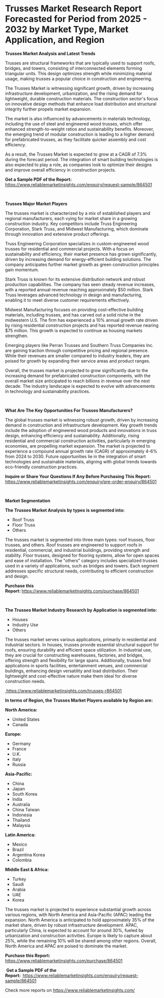 <p><h1>Trusses Market Research Report Forecasted for Period from 2025 -  2032 by Market Type, Market Application, and Region</h1></p><p><strong>Trusses Market Analysis and Latest Trends</strong></p>
<p><p>Trusses are structural frameworks that are typically used to support roofs, bridges, and towers, consisting of interconnected elements forming triangular units. This design optimizes strength while minimizing material usage, making trusses a popular choice in construction and engineering. </p><p>The Trusses Market is witnessing significant growth, driven by increasing infrastructure development, urbanization, and the rising demand for lightweight, durable construction materials. The construction sector's focus on innovative design methods that enhance load distribution and structural integrity further propels market expansion. </p><p>The market is also influenced by advancements in materials technology, including the use of steel and engineered wood trusses, which offer enhanced strength-to-weight ratios and sustainability benefits. Moreover, the emerging trend of modular construction is leading to a higher demand for prefabricated trusses, as they facilitate quicker assembly and cost efficiency. </p><p>As a result, the Trusses Market is expected to grow at a CAGR of 7.3% during the forecast period. The integration of smart building technologies is also expected to play a role, as companies look to optimize their designs and improve overall efficiency in construction projects.</p></p>
<p><strong>Get a Sample PDF of the Report:&nbsp;</strong> <a href="https://www.reliablemarketinsights.com/enquiry/request-sample/864501?utm_campaign=2258&utm_medium=2&utm_source=Github&utm_content=ia&utm_term=30012025&utm_id=trusses">https://www.reliablemarketinsights.com/enquiry/request-sample/864501</a></p>
<p>&nbsp;</p>
<p><strong>Trusses Major Market Players</strong></p>
<p><p>The trusses market is characterized by a mix of established players and regional manufacturers, each vying for market share in a growing construction industry. Key competitors include Truss Engineering Corporation, Stark Truss, and Midwest Manufacturing, which dominate through innovation and extensive product offerings.</p><p>Truss Engineering Corporation specializes in custom-engineered wood trusses for residential and commercial projects. With a focus on sustainability and efficiency, their market presence has grown significantly, driven by increasing demand for energy-efficient building solutions. The company anticipates further market growth as green construction principles gain momentum.</p><p>Stark Truss is known for its extensive distribution network and robust production capabilities. The company has seen steady revenue increases, with a reported annual revenue reaching approximately $50 million. Stark Truss leverages advanced technology in design and manufacturing, enabling it to meet diverse customer requirements effectively.</p><p>Midwest Manufacturing focuses on providing cost-effective building materials, including trusses, and has carved out a solid niche in the midwestern U.S. The firm has experienced a 10% annual growth rate driven by rising residential construction projects and has reported revenue nearing $75 million. This growth is expected to continue as housing markets strengthen.</p><p>Emerging players like Perran Trusses and Southern Truss Companies Inc. are gaining traction through competitive pricing and regional presence. While their revenues are smaller compared to industry leaders, they are poised for growth by expanding their service areas and product ranges.</p><p>Overall, the trusses market is projected to grow significantly due to the increasing demand for prefabricated construction components, with the overall market size anticipated to reach billions in revenue over the next decade. The industry landscape is expected to evolve with advancements in technology and sustainability practices.</p></p>
<p>&nbsp;</p>
<p><strong>What Are The Key Opportunities For Trusses Manufacturers?</strong></p>
<p><p>The global trusses market is witnessing robust growth, driven by increasing demand in construction and infrastructure development. Key growth trends include the adoption of engineered wood products and innovations in truss design, enhancing efficiency and sustainability. Additionally, rising residential and commercial construction activities, particularly in emerging economies, are propelling market expansion. The market is projected to experience a compound annual growth rate (CAGR) of approximately 4-6% from 2024 to 2030. Future opportunities lie in the integration of smart technologies and sustainable materials, aligning with global trends towards eco-friendly construction practices.</p></p>
<p><strong>Inquire or Share Your Questions If Any Before Purchasing This Report:</strong> <a href="https://www.reliablemarketinsights.com/enquiry/pre-order-enquiry/864501?utm_campaign=2258&utm_medium=2&utm_source=Github&utm_content=ia&utm_term=30012025&utm_id=trusses">https://www.reliablemarketinsights.com/enquiry/pre-order-enquiry/864501</a></p>
<p>&nbsp;</p>
<p><strong>Market Segmentation</strong></p>
<p><strong>The Trusses Market Analysis by types is segmented into:</strong></p>
<p><ul><li>Roof Truss</li><li>Floor Truss</li><li>Others</li></ul></p>
<p><p>The trusses market is segmented into three main types: roof trusses, floor trusses, and others. Roof trusses are engineered to support roofs in residential, commercial, and industrial buildings, providing strength and stability. Floor trusses, designed for flooring systems, allow for open spaces and ease of installation. The "others" category includes specialized trusses used in a variety of applications, such as bridges and towers. Each segment addresses specific structural needs, contributing to efficient construction and design.</p></p>
<p><strong>Purchase this Report:&nbsp;</strong><a href="https://www.reliablemarketinsights.com/purchase/864501?utm_campaign=2258&utm_medium=2&utm_source=Github&utm_content=ia&utm_term=30012025&utm_id=trusses">https://www.reliablemarketinsights.com/purchase/864501</a></p>
<p>&nbsp;</p>
<p><strong>The Trusses Market Industry Research by Application is segmented into:</strong></p>
<p><ul><li>Houses</li><li>Industry Use</li><li>Others</li></ul></p>
<p><p>The trusses market serves various applications, primarily in residential and industrial sectors. In houses, trusses provide essential structural support for roofs, ensuring durability and efficient space utilization. In industrial use, they are crucial for constructing warehouses, factories, and bridges, offering strength and flexibility for large spans. Additionally, trusses find applications in sports facilities, entertainment venues, and commercial buildings, enhancing design versatility and load distribution. Their lightweight and cost-effective nature make them ideal for diverse construction needs.</p></p>
<p><a href="https://www.reliablemarketinsights.com/trusses-r864501?utm_campaign=2258&utm_medium=2&utm_source=Github&utm_content=ia&utm_term=30012025&utm_id=trusses">&nbsp;https://www.reliablemarketinsights.com/trusses-r864501</a></p>
<p><strong>In terms of Region, the Trusses Market Players available by Region are:</strong></p>
<p>
    <p> <strong> North America: </strong>
        <ul>
            <li>United States</li>
            <li>Canada</li>
        </ul>
        </p> 
    <p> <strong> Europe: </strong>
        <ul>
            <li>Germany</li>
            <li>France</li>
            <li>U.K.</li>
            <li>Italy</li>
            <li>Russia</li>
        </ul>
        </p> 
    <p> <strong> Asia-Pacific: </strong>
        <ul>
            <li>China</li>
            <li>Japan</li>
            <li>South Korea</li>
            <li>India</li>
            <li>Australia</li>
            <li>China Taiwan</li>
            <li>Indonesia</li>
            <li>Thailand</li>
            <li>Malaysia</li>
        </ul>
        </p> 
    <p> <strong> Latin America: </strong>
        <ul>
            <li>Mexico</li>
            <li>Brazil</li>
            <li>Argentina Korea</li>
            <li>Colombia</li>
        </ul>
        </p> 
    <p> <strong> Middle East & Africa: </strong>
        <ul>
            <li>Turkey</li>
            <li>Saudi</li>
            <li>Arabia</li>
            <li>UAE</li>
            <li>Korea</li>
        </ul>
    </p>
    </p>
<p><p>The trusses market is projected to experience substantial growth across various regions, with North America and Asia-Pacific (APAC) leading the expansion. North America is anticipated to hold approximately 35% of the market share, driven by robust infrastructure development. APAC, particularly China, is expected to account for around 30%, fueled by urbanization and construction activities. Europe is likely to capture about 25%, while the remaining 10% will be shared among other regions. Overall, North America and APAC are poised to dominate the market.</p></p>
<p><strong>Purchase this Report: </strong><a href="https://www.reliablemarketinsights.com/purchase/864501?utm_campaign=2258&utm_medium=2&utm_source=Github&utm_content=ia&utm_term=30012025&utm_id=trusses">https://www.reliablemarketinsights.com/purchase/864501</a></p>
<p>&nbsp;<strong>Get a Sample PDF of the Report:&nbsp;&nbsp;</strong><a href="https://www.reliablemarketinsights.com/enquiry/request-sample/864501?utm_campaign=2258&utm_medium=2&utm_source=Github&utm_content=ia&utm_term=30012025&utm_id=trusses">https://www.reliablemarketinsights.com/enquiry/request-sample/864501</a></p>
<p><strong></strong></p>
<p>Check more reports on <a href="https://www.reliablemarketinsights.com/?utm_campaign=2258&utm_medium=2&utm_source=Github&utm_content=ia&utm_term=30012025&utm_id=trusses">https://www.reliablemarketinsights.com/</a></p>